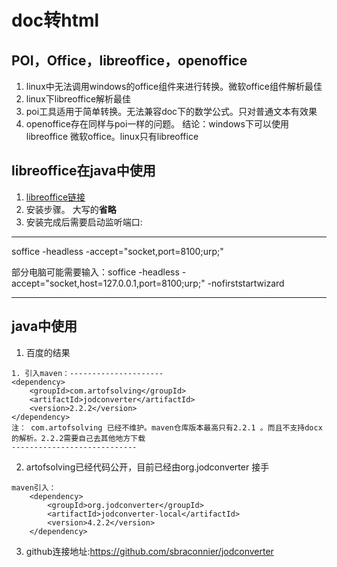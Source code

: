 # doc转html

## POI，Office，libreoffice，openoffice
1. linux中无法调用windows的office组件来进行转换。微软office组件解析最佳
2. linux下libreoffice解析最佳
3. poi工具适用于简单转换。无法兼容doc下的数学公式。只对普通文本有效果
4. openoffice存在同样与poi一样的问题。
结论：windows下可以使用libreoffice 微软office。linux只有libreoffice

## libreoffice在java中使用

1. [libreoffice链接](https://www.libreoffice.org/)
2. 安装步骤。 大写的**省略**
3. 安装完成后需要启动监听端口:

***
soffice -headless -accept="socket,port=8100;urp;"

部分电脑可能需要输入：soffice -headless -accept="socket,host=127.0.0.1,port=8100;urp;" -nofirststartwizard
***

## java中使用

1. 百度的结果
```
1. 引入maven：--------------------- 
<dependency> 
    <groupId>com.artofsolving</groupId> 
    <artifactId>jodconverter</artifactId>
    <version>2.2.2</version> 
</dependency>
注： com.artofsolving 已经不维护。maven仓库版本最高只有2.2.1 。而且不支持docx的解析。2.2.2需要自己去其他地方下载
----------------------------
```

2.  artofsolving已经代码公开，目前已经由org.jodconverter 接手

```
maven引入：
	<dependency>
		<groupId>org.jodconverter</groupId>
		<artifactId>jodconverter-local</artifactId>
		<version>4.2.2</version>
	</dependency>
```

3. github连接地址:https://github.com/sbraconnier/jodconverter




